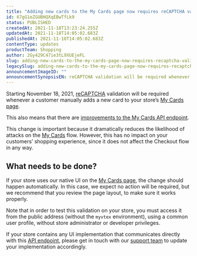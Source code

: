 ```yaml
---
title: "Adding new cards to the My Cards page now requires reCAPTCHA validation"
id: 67gG1eZGUBHQXqEBwTfLk9
status: PUBLISHED
createdAt: 2021-11-18T13:23:24.255Z
updatedAt: 2021-11-18T14:05:02.683Z
publishedAt: 2021-11-18T14:05:02.683Z
contentType: updates
productTeam: Shopping
author: 2Gy429C47ie3tL9XUEjeFL
slug: adding-new-cards-to-the-my-cards-page-now-requires-recaptcha-validation
legacySlug: adding-new-cards-to-the-my-cards-page-now-requires-recaptcha-validation
announcementImageID: ""
announcementSynopsisEN: reCAPTCHA validation will be required whenever a customer manually adds a new card to your store’s My Cards page.
---
```


Starting November 18, 2021, [reCAPTCHA](https://developers.google.com/recaptcha/docs/display) validation will be required whenever a customer manually adds a new card to your store’s [My Cards page](https://help.vtex.com/en/tutorial/como-funciona-a-minha-conta--2BQ3GiqhqGJTXsWVuio3Xh#cartoes).

This also means that there are [improvements to the My Cards API endpoint](https://developers.vtex.com/vtex-developer-docs/changelog/improvements-my-cards-api-endpoint).

This change is important because it dramatically reduces the likelihood of  attacks on the [My Cards](https://help.vtex.com/en/tutorial/como-funciona-a-minha-conta--2BQ3GiqhqGJTXsWVuio3Xh#cartoes) flow. However, this has no impact on your customers’ shopping experience, since it does not affect the Checkout flow in any way.

## What needs to be done?

If your store uses our native UI on the [My Cards page](https://help.vtex.com/en/tutorial/como-funciona-a-minha-conta--2BQ3GiqhqGJTXsWVuio3Xh#cartoes), the change should happen automatically. In this case, we expect no action will be required, but we recommend that you review the page layout, to make sure it works properly.

Note that in order to test this validation on your store, you must access it from the public address (without the `myvtex` environment), using a common user profile, without store administrator or developer privileges.

If your store contains any UI implementation that communicates directly with this [API endpoint](https://developers.vtex.com/vtex-developer-docs/changelog/improvements-my-cards-api-endpoint), please get in touch with our [support team](https://help.vtex.com/en/support) to update your implementation accordingly.

